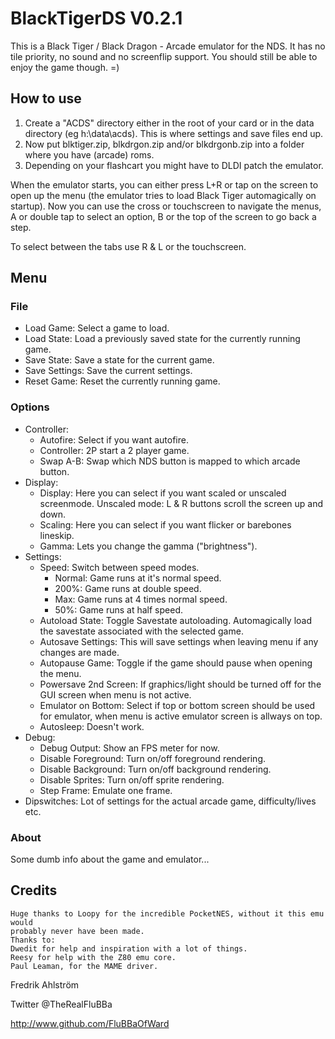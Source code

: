 # BlackTigerDS V0.2.1

This is a Black Tiger / Black Dragon - Arcade emulator for the NDS.
It has no tile priority, no sound and no screenflip support.
You should still be able to enjoy the game though. =)

## How to use

1. Create a "ACDS" directory either in the root of your card or in the data
 directory (eg h:\data\acds). This is where settings and save files end up.
2. Now put blktiger.zip, blkdrgon.zip and/or blkdrgonb.zip into a folder where
 you have (arcade) roms.
3. Depending on your flashcart you might have to DLDI patch the emulator.

When the emulator starts, you can either press L+R or tap on the screen to open
up the menu (the emulator tries to load Black Tiger automagically on startup).
Now you can use the cross or touchscreen to navigate the menus, A or double tap
to select an option, B or the top of the screen to go back a step.

To select between the tabs use R & L or the touchscreen.

## Menu

### File

* Load Game: Select a game to load.
* Load State: Load a previously saved state for the currently running game.
* Save State: Save a state for the current game.
* Save Settings: Save the current settings.
* Reset Game: Reset the currently running game.

### Options

* Controller:
  * Autofire: Select if you want autofire.
  * Controller: 2P start a 2 player game.
  * Swap A-B: Swap which NDS button is mapped to which arcade button.
* Display:
  * Display: Here you can select if you want scaled or unscaled screenmode.
   Unscaled mode: L & R buttons scroll the screen up and down.
  * Scaling: Here you can select if you want flicker or barebones lineskip.
  * Gamma: Lets you change the gamma ("brightness").
* Settings:
  * Speed: Switch between speed modes.
    * Normal: Game runs at it's normal speed.
    * 200%: Game runs at double speed.
    * Max: Game runs at 4 times normal speed.
    * 50%: Game runs at half speed.
  * Autoload State: Toggle Savestate autoloading. Automagically load the
   savestate associated with the selected game.
  * Autosave Settings: This will save settings when leaving menu if any
   changes are made.
  * Autopause Game: Toggle if the game should pause when opening the menu.
  * Powersave 2nd Screen: If graphics/light should be turned off for the GUI
   screen when menu is not active.
  * Emulator on Bottom: Select if top or bottom screen should be used for
   emulator, when menu is active emulator screen is allways on top.
  * Autosleep: Doesn't work.
* Debug:
  * Debug Output: Show an FPS meter for now.
  * Disable Foreground: Turn on/off foreground rendering.
  * Disable Background: Turn on/off background rendering.
  * Disable Sprites: Turn on/off sprite rendering.
  * Step Frame: Emulate one frame.
* Dipswitches: Lot of settings for the actual arcade game, difficulty/lives etc.

### About

Some dumb info about the game and emulator...

## Credits

```text
Huge thanks to Loopy for the incredible PocketNES, without it this emu would
probably never have been made.
Thanks to:
Dwedit for help and inspiration with a lot of things.
Reesy for help with the Z80 emu core.
Paul Leaman, for the MAME driver.
```

Fredrik Ahlström

Twitter @TheRealFluBBa

http://www.github.com/FluBBaOfWard
